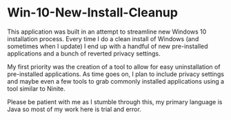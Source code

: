 # Win-10-New-Install-Cleanup


This application was built in an attempt to streamline new Windows 10 installation process. Every time I do a clean install of Windows (and sometimes when I update) I end up with a handful of new pre-installed applications and a bunch of reverted privacy settings. 

My first priority was the creation of a tool to allow for easy uninstallation of pre-installed applications. As time goes on, I plan to include privacy settings and maybe even a few tools to grab commonly installed applications using a tool similar to Ninite.

Please be patient with me as I stumble through this, my primary language is Java so most of my work here is trial and error.

